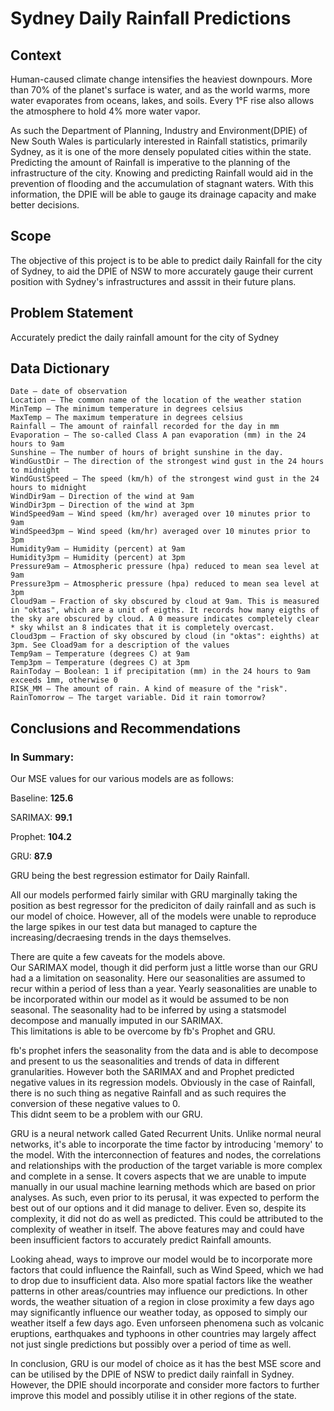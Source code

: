 # Sydney Daily Rainfall Predictions



## Context 



Human-caused climate change intensifies the heaviest downpours. More than 70% of the planet's surface is water, and as the world warms, more water evaporates from oceans, lakes, and soils. Every 1°F rise also allows the atmosphere to hold 4% more water vapor.


As such the Department of Planning, Industry and Environment(DPIE) of New South Wales is particularly interested in Rainfall statistics, primarily Sydney, as it is one of the more densely populated cities within the state. Predicting the amount of Rainfall is imperative to the planning of the infrastructure of the city. Knowing and predicting Rainfall would aid in the prevention of flooding and the accumulation of stagnant waters. With this information, the DPIE will be able to gauge its drainage capacity and make better decisions.



## Scope

The objective of this project is to be able to predict daily Rainfall for the city of Sydney, to aid the DPIE of NSW to more accurately gauge their current position with Sydney's infrastructures and asssit in their future plans.


## Problem Statement


Accurately predict the daily rainfall amount for  the city of Sydney


## Data Dictionary


    Date — date of observation
    Location — The common name of the location of the weather station
    MinTemp — The minimum temperature in degrees celsius
    MaxTemp — The maximum temperature in degrees celsius
    Rainfall — The amount of rainfall recorded for the day in mm
    Evaporation — The so-called Class A pan evaporation (mm) in the 24 hours to 9am
    Sunshine — The number of hours of bright sunshine in the day.
    WindGustDir — The direction of the strongest wind gust in the 24 hours to midnight
    WindGustSpeed — The speed (km/h) of the strongest wind gust in the 24 hours to midnight
    WindDir9am — Direction of the wind at 9am
    WindDir3pm — Direction of the wind at 3pm
    WindSpeed9am — Wind speed (km/hr) averaged over 10 minutes prior to 9am
    WindSpeed3pm — Wind speed (km/hr) averaged over 10 minutes prior to 3pm
    Humidity9am — Humidity (percent) at 9am
    Humidity3pm — Humidity (percent) at 3pm
    Pressure9am — Atmospheric pressure (hpa) reduced to mean sea level at 9am
    Pressure3pm — Atmospheric pressure (hpa) reduced to mean sea level at 3pm
    Cloud9am — Fraction of sky obscured by cloud at 9am. This is measured in "oktas", which are a unit of eigths. It records how many eigths of the sky are obscured by cloud. A 0 measure indicates completely clear * sky whilst an 8 indicates that it is completely overcast.
    Cloud3pm — Fraction of sky obscured by cloud (in "oktas": eighths) at 3pm. See Cload9am for a description of the values
    Temp9am — Temperature (degrees C) at 9am
    Temp3pm — Temperature (degrees C) at 3pm
    RainToday — Boolean: 1 if precipitation (mm) in the 24 hours to 9am exceeds 1mm, otherwise 0
    RISK_MM — The amount of rain. A kind of measure of the "risk".
    RainTomorrow — The target variable. Did it rain tomorrow?
    
    

## Conclusions and Recommendations


### In Summary:  

Our MSE values for our various models are as follows:

Baseline: **125.6**


SARIMAX: **99.1**


Prophet: **104.2**


GRU: **87.9**



GRU being the best regression estimator for Daily Rainfall.


All our models performed fairly similar with GRU marginally taking the position as best regressor for the prediciton of daily rainfall and as such is our model of choice. However, all of the models were unable to reproduce the large spikes in our test data but managed to capture the increasing/decraesing trends in the days themselves.

There are quite a few caveats for the models above.  
Our SARIMAX model, though it did perform just a little worse than our GRU had a a limitation on seasonality. Here our seasonalities are assumed to recur within a period of less than a year. Yearly seasonalities are unable to be incorporated within our model as it would be assumed to be non seasonal. The seasonality had to be inferred by using a statsmodel decompose and manually imputed in our SARIMAX.  
This limitations is able to be overcome by fb's Prophet and GRU.

fb's prophet infers the seasonality from the data and is able to decompose and present to us the seasonalities and trends of data in different granularities. However both the SARIMAX and and Prophet predicted negative values in its regression models. Obviously in the case of Rainfall, there is no such thing as negative Rainfall and as such requires the conversion of these negative values to 0.  
This didnt seem to be a problem with our GRU.

GRU is a neural network called Gated Recurrent Units. Unlike normal neural networks, it's able to incorporate the time factor by introducing 'memory' to the model. With the interconnection of features and nodes, the correlations and relationships with the production of the target variable is more complex and complete in a sense. It covers aspects that we are unable to impute manually in our usual machine learning methods which are based on prior analyses. As such, even prior to its perusal, it was expected to perform the best out of our options and it did manage to deliver. Even so, despite its complexity, it did not do as well as predicted. This could be attributed to the complexity of weather in itself. The above features may and could have been insufficient factors to accurately predict Rainfall amounts.  

Looking ahead, ways to improve our model would be to incorporate more factors that could influence the Rainfall, such as Wind Speed, which we had to drop due to insufficient data. Also more spatial factors like the weather patterns in other areas/countries may influence our predictions. In other words, the weather situation of a region in close proximity a few days ago may significantly influence our weather today, as opposed to simply our weather itself a few days ago. Even unforseen phenomena such as volcanic eruptions, earthquakes and typhoons in other countries may largely affect not just single predictions but possibly over a period of time as well.

In conclusion, GRU is our model of choice as it has the best MSE score and can be utilised by the DPIE of NSW to predict daily rainfall in Sydney. However, the DPIE should incorporate and consider more factors to further improve this model and possibly utilise it in other regions of the state.